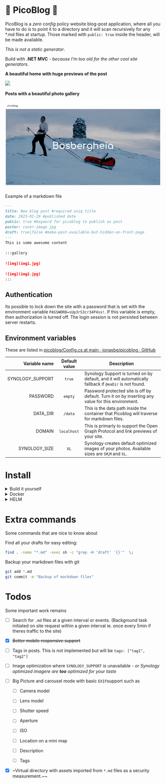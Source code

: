 # 📄 PicoBlog 📄

PicoBlog is a *zero config* policy website blog-post application, where all you have to do is to point it to a directory and it will scan recursively for any *.md files at startup.
Those marked with `public: true` inside the header, will be made available.

*This is not a static generator*.

Build with **.NET MVC** - *because I'm too old for the other cool site generators.*

**A beautiful home with huge previews of the post**

![](.github/docs/images/home.gif)

**Posts with a beautiful photo gallery**

![](.github/docs/images/post.gif)

Example of a markdown file

```markdown
---
title: New blog post #required uniq title
date: 2023-01-29 #published date
public: true #keyword for picoblog to publish as post
poster: cover-image.jpg
draft: true|false #make-post-available-but-hidden-on-front-page
---
This is some awesome content

:::gallery

![img](img1.jpg)

![img](img2.jpg)
:::
```

## Authentication

Its possible to lock down the site with a password that is set with the environment variable `PASSWORD=sUp3rS3cr34P4ss!`. If this variable is empty, then authorization is turned off. The login session is not persisted between server restarts.

## Environment variables

These are listed in [picoblog/Config.cs at main · jonasbg/picoblog · GitHub](https://github.com/jonasbg/picoblog/blob/main/Models/Config.cs)

| Variable name    | Default value | Description                                                                                            |
| ----------------:|:-------------:| ------------------------------------------------------------------------------------------------------ |
| SYNOLOGY_SUPPORT | `true`        | Synology Support is turned on by default, and it will automatically fallback if `@eaDir` is not found. |
| PASSWORD         | `empty`       | Password protected site is off by default. Turn it on by inserting any value for this environment.     |
| DATA_DIR         | `/data`       | This is the data path inside the container that Picoblog will traverse for markdown files.             |
| DOMAIN           | `localhost`   | This is primarly to support the Open Graph Protocol and link previews of your site.                    |
| SYNOLOGY_SIZE    | `XL`          | Synology creates default optimized images of your photos. Available sizes are `SM`,`M` and `XL`.       |

# Install

<details>
  <summary>Build it yourself</summary>

```bash
docker build . -t jonasbg/picoblog
```

</details>

<details>
  <summary>Docker</summary>

  The latest build will always be uploaded to dockerhub so download it from there.

```bash
docker run -d -p 8080:8080 -e DOMAIN=pico.blog --name picoblog --volume /image/directory:/data:ro jonasbg/picoblog
```

  Open ➡ [localhost:8080](http://localhost:8080).

### Restart
Update the docker image to latest version

```bash
docker run --rm -v /var/run/docker.sock:/var/run/docker.sock containrrr/watchtower --run-once picoblog
```

</details>

<details>
  <summary>HELM</summary>

```bash
helm repo add picoblog https://jonasbg.github.io/picoblog
helm repo install picoblog/picoblog --name picoblog
```

### Restart
```bash
kubectl rollout restart deployment/picoblog -n picoblog && kubectl rollout status deployment/picoblog -n picoblog
```

</details>

# Extra commands

Some commands that are nice to know about

Find all your drafts for easy editing:

```bash
find . -name "*.md" -exec sh -c "grep -H 'draft' '{}'"  \;
```

Backup your markdown files with git

```bash
git add *.md
git commit -m "Backup of markdown files"
```

# Todos

Some important work remains

- [ ] Search for `.md` files at a given interval or events. (Background task initiated on site request within a given interval ie. once every 5min if theres traffic to the site)

- [x] ~~Better mobile responsive support~~

- [ ] Tags in posts. This is not implemented but will be `tags: ["tag1", "tag2"]`

- [ ] Image optimization where `SYNOLOGY_SUPPORT` is unavailable - *or Synology optimized imagere are **too** optimized for your taste*

- [ ] Big Picture and carousel mode with basic `EXIF`support such as

  - [ ] Camera model

  - [ ] Lens model

  - [ ] Shutter speed

  - [ ] Aperture

  - [ ] ISO

  - [ ] Location on a mini map

  - [ ] Description

  - [ ] Tags

- [x] ~Virtual directory with assets imported from `*.md` files as a security measurement.~~
